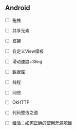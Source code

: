 ## Android
- [ ] 拖拽
- [ ] 共享元素
- [ ] 框架
- [ ] 自定义View模板
- [ ] 滑动速度+Sling

- [ ] 数据库
- [ ] 线程
- [ ] 网络
- [ ] OkHTTP

- [ ] 代码整洁之道


- [ ] [经验：如何正确的使用开源项目](http://www.infoq.com/cn/articles/how-to-correctly-use-the-open-source-project)
